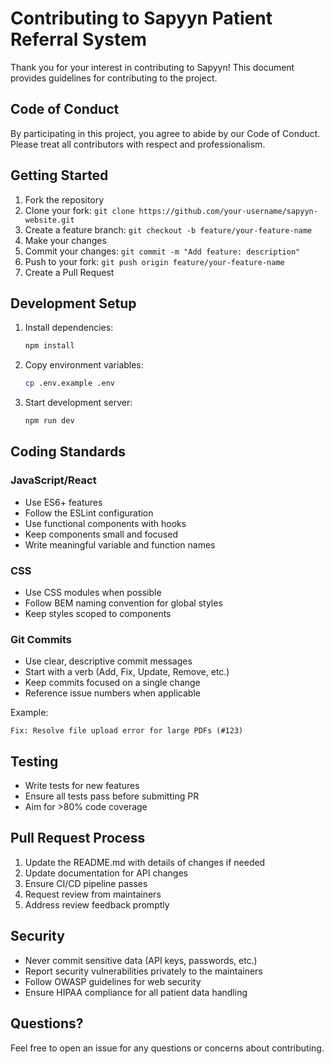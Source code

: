 # Contributing to Sapyyn Patient Referral System

Thank you for your interest in contributing to Sapyyn! This document provides guidelines for contributing to the project.

## Code of Conduct

By participating in this project, you agree to abide by our Code of Conduct. Please treat all contributors with respect and professionalism.

## Getting Started

1. Fork the repository
2. Clone your fork: `git clone https://github.com/your-username/sapyyn-website.git`
3. Create a feature branch: `git checkout -b feature/your-feature-name`
4. Make your changes
5. Commit your changes: `git commit -m "Add feature: description"`
6. Push to your fork: `git push origin feature/your-feature-name`
7. Create a Pull Request

## Development Setup

1. Install dependencies:
   ```bash
   npm install
   ```

2. Copy environment variables:
   ```bash
   cp .env.example .env
   ```

3. Start development server:
   ```bash
   npm run dev
   ```

## Coding Standards

### JavaScript/React
- Use ES6+ features
- Follow the ESLint configuration
- Use functional components with hooks
- Keep components small and focused
- Write meaningful variable and function names

### CSS
- Use CSS modules when possible
- Follow BEM naming convention for global styles
- Keep styles scoped to components

### Git Commits
- Use clear, descriptive commit messages
- Start with a verb (Add, Fix, Update, Remove, etc.)
- Keep commits focused on a single change
- Reference issue numbers when applicable

Example:
```
Fix: Resolve file upload error for large PDFs (#123)
```

## Testing

- Write tests for new features
- Ensure all tests pass before submitting PR
- Aim for >80% code coverage

## Pull Request Process

1. Update the README.md with details of changes if needed
2. Update documentation for API changes
3. Ensure CI/CD pipeline passes
4. Request review from maintainers
5. Address review feedback promptly

## Security

- Never commit sensitive data (API keys, passwords, etc.)
- Report security vulnerabilities privately to the maintainers
- Follow OWASP guidelines for web security
- Ensure HIPAA compliance for all patient data handling

## Questions?

Feel free to open an issue for any questions or concerns about contributing.